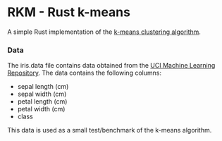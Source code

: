 # RKM - Rust k-means #

A simple Rust implementation of the [k-means clustering algorithm](http://en.wikipedia.org/wiki/K-means_clustering).

### Data ###
The iris.data file contains data obtained from the [UCI Machine Learning Repository](https://archive.ics.uci.edu/ml/datasets/Iris). The data contains the following columns:
 - sepal length (cm)
 - sepal width (cm)
 - petal length (cm)
 - petal width (cm)
 - class
 
 This data is used as a small test/benchmark of the k-means algorithm.
